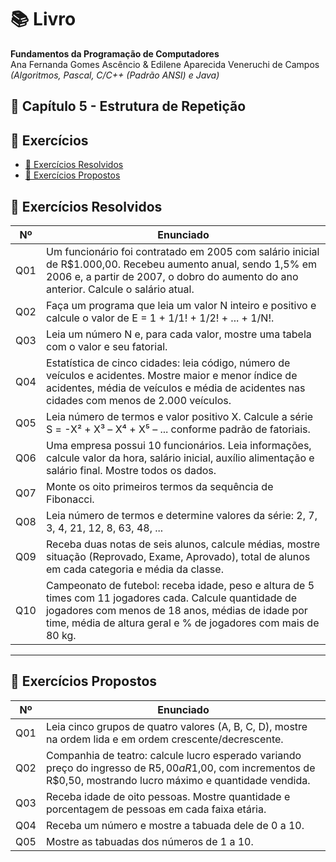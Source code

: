 # 📚 Livro
**Fundamentos da Programação de Computadores**  
Ana Fernanda Gomes Ascêncio & Edilene Aparecida Veneruchi de Campos  
*(Algoritmos, Pascal, C/C++ (Padrão ANSI) e Java)*

## 📘 Capítulo 5 - Estrutura de Repetição

## 📌 Exercícios

- [📘 Exercícios Resolvidos](./Exercicios-Resolvidos/)
- [📗 Exercícios Propostos](./Exercicios-Propostos/)

## 📌 Exercícios Resolvidos

| Nº   | Enunciado                                                                                     |
|------|-----------------------------------------------------------------------------------------------|
| Q01  | Um funcionário foi contratado em 2005 com salário inicial de R$1.000,00. Recebeu aumento anual, sendo 1,5% em 2006 e, a partir de 2007, o dobro do aumento do ano anterior. Calcule o salário atual. |
| Q02  | Faça um programa que leia um valor N inteiro e positivo e calcule o valor de E = 1 + 1/1! + 1/2! + ... + 1/N!. |
| Q03  | Leia um número N e, para cada valor, mostre uma tabela com o valor e seu fatorial. |
| Q04  | Estatística de cinco cidades: leia código, número de veículos e acidentes. Mostre maior e menor índice de acidentes, média de veículos e média de acidentes nas cidades com menos de 2.000 veículos. |
| Q05  | Leia número de termos e valor positivo X. Calcule a série S = -X² + X³ – X⁴ + X⁵ – ... conforme padrão de fatoriais. |
| Q06  | Uma empresa possui 10 funcionários. Leia informações, calcule valor da hora, salário inicial, auxílio alimentação e salário final. Mostre todos os dados. |
| Q07  | Monte os oito primeiros termos da sequência de Fibonacci. |
| Q08  | Leia número de termos e determine valores da série: 2, 7, 3, 4, 21, 12, 8, 63, 48, ... |
| Q09  | Receba duas notas de seis alunos, calcule médias, mostre situação (Reprovado, Exame, Aprovado), total de alunos em cada categoria e média da classe. |
| Q10  | Campeonato de futebol: receba idade, peso e altura de 5 times com 11 jogadores cada. Calcule quantidade de jogadores com menos de 18 anos, médias de idade por time, média de altura geral e % de jogadores com mais de 80 kg. |

---

## 📌 Exercícios Propostos

| Nº   | Enunciado                                                                                     |
|------|-----------------------------------------------------------------------------------------------|
| Q01  | Leia cinco grupos de quatro valores (A, B, C, D), mostre na ordem lida e em ordem crescente/decrescente. |
| Q02  | Companhia de teatro: calcule lucro esperado variando preço do ingresso de R$5,00 a R$1,00, com incrementos de R$0,50, mostrando lucro máximo e quantidade vendida. |
| Q03  | Receba idade de oito pessoas. Mostre quantidade e porcentagem de pessoas em cada faixa etária. |
| Q04  | Receba um número e mostre a tabuada dele de 0 a 10. |
| Q05  | Mostre as tabuadas dos números de 1 a 10. |
